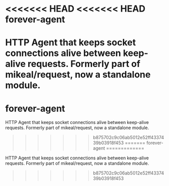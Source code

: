 <<<<<<< HEAD
<<<<<<< HEAD
forever-agent
=============

HTTP Agent that keeps socket connections alive between keep-alive requests. Formerly part of mikeal/request, now a standalone module.
=======
forever-agent
=============

HTTP Agent that keeps socket connections alive between keep-alive requests. Formerly part of mikeal/request, now a standalone module.
>>>>>>> b875702c9c06ab5012e52ff4337439b03918f453
=======
forever-agent
=============

HTTP Agent that keeps socket connections alive between keep-alive requests. Formerly part of mikeal/request, now a standalone module.
>>>>>>> b875702c9c06ab5012e52ff4337439b03918f453
